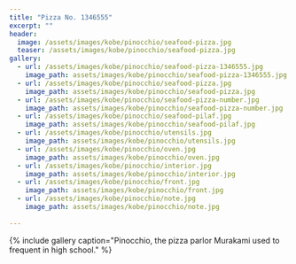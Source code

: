 ```yaml
---
title: "Pizza No. 1346555"
excerpt: ""
header:
  image: /assets/images/kobe/pinocchio/seafood-pizza.jpg
  teaser: /assets/images/kobe/pinocchio/seafood-pizza.jpg
gallery:
  - url: /assets/images/kobe/pinocchio/seafood-pizza-1346555.jpg
    image_path: assets/images/kobe/pinocchio/seafood-pizza-1346555.jpg
  - url: /assets/images/kobe/pinocchio/seafood-pizza.jpg
    image_path: assets/images/kobe/pinocchio/seafood-pizza.jpg
  - url: /assets/images/kobe/pinocchio/seafood-pizza-number.jpg
    image_path: assets/images/kobe/pinocchio/seafood-pizza-number.jpg    
  - url: /assets/images/kobe/pinocchio/seafood-pilaf.jpg
    image_path: assets/images/kobe/pinocchio/seafood-pilaf.jpg
  - url: /assets/images/kobe/pinocchio/utensils.jpg
    image_path: assets/images/kobe/pinocchio/utensils.jpg    
  - url: /assets/images/kobe/pinocchio/oven.jpg
    image_path: assets/images/kobe/pinocchio/oven.jpg
  - url: /assets/images/kobe/pinocchio/interior.jpg
    image_path: assets/images/kobe/pinocchio/interior.jpg
  - url: /assets/images/kobe/pinocchio/front.jpg
    image_path: assets/images/kobe/pinocchio/front.jpg
  - url: /assets/images/kobe/pinocchio/note.jpg
    image_path: assets/images/kobe/pinocchio/note.jpg
     
---
```



{% include gallery caption="Pinocchio, the pizza parlor Murakami used to frequent in high school." %}

